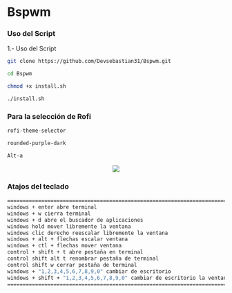 # Bspwm

### Uso del Script

1\.- Uso del Script

```bash
git clone https://github.com/Devsebastian31/Bspwm.git

cd Bspwm

chmod +x install.sh

./install.sh
```

### Para la selección de Rofi

```bash
rofi-theme-selector

rounded-purple-dark

Alt-a
```

<p align="center">
<img src="Fondo.png">
</p>

### Atajos del teclado

```bash
===========================================================================================================
windows + enter abre terminal
windows + w cierra terminal
windows + d abre el buscador de aplicaciones
windows hold mover libremente la ventana
windows clic derecho reescalar libremente la ventana
windows + alt + flechas escalar ventana
windows + ctl + flechas mover ventana
control + shift + t abre pestaña en terminal
control shift alt t renombrar pestaña de terminal
control shift w cerrar pestaña de terminal
windows + "1,2,3,4,5,6,7,8,9,0" cambiar de escritorio
windows + shift + "1,2,3,4,5,6,7,8,9,0" cambiar de escritorio la ventana actual al escritorio seleccionado
============================================================================================================
```